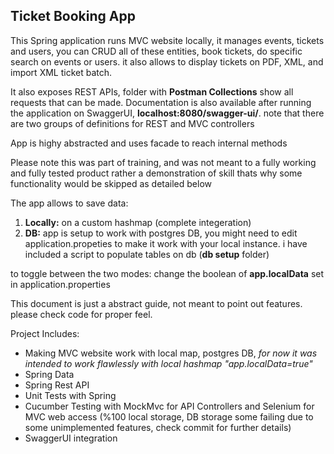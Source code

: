 ## Ticket Booking App

This Spring application runs MVC website locally, it manages events, tickets and users, you can CRUD all of these entities, book tickets, do specific search on events or users. it also allows to display tickets on PDF, XML, and import XML ticket batch.

It also exposes REST APIs, folder with **Postman Collections** show all requests that can be made. Documentation is also available after running the application on SwaggerUI, **localhost:8080/swagger-ui/**. note that there are two groups of definitions for REST and MVC controllers

App is highy abstracted and uses facade to reach internal methods

Please note this was part of training, and was not meant to a fully working and fully tested product rather a demonstration of skill thats why some functionality would be skipped as detailed below


The app allows to save data:
1. **Locally:** on a custom hashmap (complete integeration)
2. **DB:** app is setup to work with postgres DB, you might need to edit application.propeties to make it work with your local instance. i have included a script to populate tables on db (**db setup** folder)

to toggle between the two modes:
change the boolean of **app.localData** set in application.properties

This document is just a abstract guide, not meant to point out features. please check code for proper feel.

Project Includes:
- Making MVC website work with local map, postgres DB, *for now it was intended to work flawlessly with local hashmap "app.localData=true"*
- Spring Data 
- Spring Rest API
- Unit Tests with Spring 
- Cucumber Testing with MockMvc for API Controllers and Selenium for MVC web access (%100 local storage, DB storage some failing due to some unimplemented features, check commit for further details)
- SwaggerUI integration